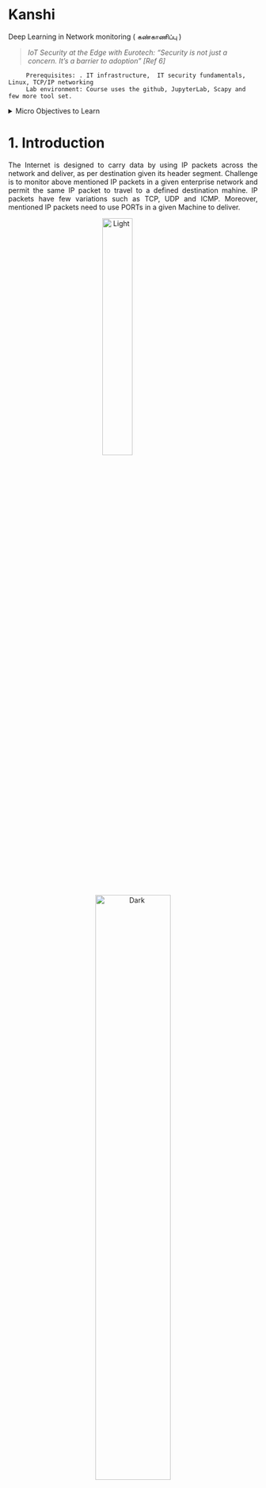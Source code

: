 # Kanshi
Deep Learning in  Network  monitoring ( கண்காணிப்பு )  

<blockquote >
 <p><cite> IoT Security at the Edge with Eurotech: “Security is not just a concern. It’s a barrier to adoption”  [Ref 6]   </p>
</blockquote>
  
         Prerequisites: . IT infrastructure,  IT security fundamentals,  Linux, TCP/IP networking
         Lab environment: Course uses the github, JupyterLab, Scapy and few more tool set.
                 
         
   <details>
  <summary> Micro Objectives to Learn </summary> 
 <p> Familiarity with  Scapy to  collect data  and  detect suspicious activities </p> 
 <p> Using  Deep Learning  architecture to handle data flows  </p>
 <p> Design a Navigation  for user interface ( by using IBM Watson Assistant) </p>
 <p> Provide information on  log sources, protocols, and event details </p>
 <p>  Discover how  Scapy collects and analyzes network flow information  </p>
 <p> Deep learning  based  Custom Rule Engine design and development  </p>
 <p> Utilize the Use Case Manager app </p>
 <p> Manage security of asset information in real time </p>
 <p> Learn about a variety of  AI apps for security , content extensions, and the App Framework </p>
 <p>Analyze offenses by using the AI  and the Analyst Workflow app  </p>
 <p> Use Python in Jupyter lab  to create customized reports </p>
  <p>   Search, filter, group, and analyze security data </p> 
   </details>

# 1. Introduction
<div align="justify"> 
<p> 
 The Internet is designed to carry data by using IP packets across the network and deliver,  as per destination given its header segment. Challenge is to monitor above mentioned IP packets in a given enterprise  network and permit the same IP packet to travel to a defined destination mahine. 
 IP packets have few variations such as TCP, UDP and ICMP.  Moreover, mentioned IP packets need  to use PORTs in a given Machine to deliver.  
 </p>
 </div>
 
 
 
 
 
 <p align="center">
  <img alt="Light" src="https://user-images.githubusercontent.com/58679469/150729053-6a1deae5-f6a2-46e0-bac0-7dd676c96e04.png" width="35%">
&nbsp; &nbsp; &nbsp; &nbsp; &nbsp; &nbsp; &nbsp; &nbsp;
  <img alt="Dark" src="https://user-images.githubusercontent.com/58679469/150728889-8eb74247-8fc9-4691-96a6-9899583756f0.png" width="55%">
</p>



<div align="justify"> 
<p> 
There have been events in which unwanted and harmful IP packets are used  to perform certain act in a remote machine.  Thus, there is a need to stop such IP packets in a given enterprise network and provide safety  to users of the internet in their enterprise. Volume of IP packets travels in a given enterprise network requires a huge amount of computing power to monitor IP packets and safeguard their user application.
 
 </p>
 </div> 

</div>
In Boltzmann machine, each un-directed edge represents dependency. Above example there are 3 hidden units and 4 visible units.   This is not a restricted Boltzmann machine. But, effort is made  to use  Restricted   Boltzmann machine to solve Security problems in IP  Network [Ref 5].
  </div>
  
 
  
  
<div align="justify"> 
<p>  Autonomous monitoring systems require “capturing IP packets “ in neal time and infer safety level of enterprise network,  Digital Assistant with AI provides a method to monitor a given enterprise IP network.   </p>
 </div>

<div align="justify"> 
<p> Above mentioned Assistant is designed to have conversations with Human user.  To have effective and efficient conversion, a design is expected to include “ Intents”  that are very useful for Assistant to narrow down questions and synthesise answers in a given time frame.  “Entities “ expected to helpAssistant to understand conversion from Human at other end.  For example, Port can be intent and entities can be Port is blocked, Port is opened etc. Essentially, there can be manu entities have association with one Intent.   Dialog is useful part for Human being to have conversation with a given Assistant and find out information from Network Monitoring Task.  </p>
 </div>
 




  <div align="justify"> 
<p>  
Deep Learning has been used in solving image classification and associated problems.  Research work at our lab had given a  tool set and associated process to address security monitoring problems.  Comprehensive visibility enables user to Gain centralized insight into logs, flows and events across environments. Real-time threat detection opens up an economically viable workflow with automatically analysing logs and flows to generate prioritized alerts.  Streamlined compliance can be used to resolve security hole issues by using   pre-built reports and templates to speed internal and external compliance. High efficiency workflow mostly using AI and less of human role by   eliminating manual tracking processes to focus on investigation and response. </p>

 </div>

  <div align="justify"> 
<p> 
 National Institute of Standards and Technology (NIST) Framework : 
The NIST CSF framework is threaded throughout the entire program as a commonly used framework. It is a widely used cybersecurity framework that encompasses guidelines for organizations to prepare themselves against cybersecurity attacks.
 </div>
 
 
  <div align="justify"> 
<p> 
  Cloud Security Alliance (CSA) Cloud Controls Matrix (CCM): 
The Cloud Security Alliance (CSA) Cloud Controls Matrix (CCM) is discussed in the defensive cybersecurity section. This framework includes domains covering the aspects of cloud technology
 </div>
 
 
  <div align="justify">  
<p>   MITRE ATT&CK® : 
The MITRE ATT&CK® knowledge base is explored deeper in the offensive and defensive pieces of this program. It contains adversary tactics and techniques that are utilized as the foundational development of specific threat models and methodologies.
 </div>
    
# 2. Problem Definition 

<div align="justify"> 
<p>  Packet sniffing provides IP packets for analysis.  Often, mentioned analysis is expected to happen in near real time.   IBM Watson Assistant provides a tool set to design “கண்காணிப்பு Monitoring  Assistant '', in a short period of time and deploy it in cloud or in on-premise infrastructure.  </p>
 </div>
 

<div align="justify"> 
<p> Kanshi Assistant is required to perform  deep learning model based inference on one side and continue to have a meaningful conversation with Human being. IB< Watson Assistant provides infrastructure for design and development of Kanshi Assistant.  Moreover, experts in network security can handle the above mentioned design and development of Kanshi Assistant.  In fact, during development, No limitations, no complications, no code required to build Kanshi Assistant.  </p>
 </div>
 
 

# 3. Tool Set  used in creating  Kanshi Assistant 

## 3.1 IBM Watson Assistant


<div align="justify"> 
<p>  Create and launch a highly-intelligent, AI-powered virtual agent in an hour without writing a single line of code. Connect to existing content sources and applications to get stuff done for your customers { Ref 1 ]. 
</p>
 <p>
The new Watson Assistant experience, focused on using actions to build customer conversations, is designed to make it simple enough for anyone to build a virtual assistant. Building, testing, publishing, and analyzing your assistant can all now be done in one simple and intuitive interface. </p>
 </div>



<div align="justify"> 
<p> 
<ul>
  <li>  New navigation provides a workflow for building, previewing, publishing, and analyzing your assistant.  </li>
   <li>  Each assistant has a home page with a task list to help you get started.  </li>
   <li> Build conversations with actions, which represent the tasks you want your assistant to help your customers with. Each action contains a series of steps that represent individual exchanges with a customer.  </li>
   <li> 
    A new way to publish lets you review and debug your work in a draft environment before going live to your customers.  </li>
   <li>     Use a new suite of analytics to improve your assistant. Review which actions are being completed to see what your customers want help with, determine if your assistant understands and addresses customer needs, and decide how can you make your assistant better.  </li>
</ul>
 </p>
 </div>


## 3.2 Hardwaare for Flow Collection 

<div align="justify"> 
<p>  Flow collection requires custom made hardware and associated software such that near real time Packet capture cam be carried out.   IBM Security QRadar Network Packet Capture (MTM 4412-F2C) offers an optional IBM Security QRadar  Packet Capture appliance to store and manage data that is used by QRadar Incident Forensics when no other network packet capture (PCAP) device is deployed. Any number of these appliances can be installed as a tap on a network or sub-network to collect the raw packet data. </p>
 <p> QRadar® Network Insights appliances connect to network TAPs, SPAN, or mirror ports to access full packet data for real-time analysis. All QRadar Network Insights appliances provide detailed analysis of network flows to extend the threat detection capabilities of QRadar.  </p>
 </div>
 

 [![](https://mermaid.ink/img/eyJjb2RlIjoic3RhdGVEaWFncmFtLXYyXG4gICBcbiAgICAgUEMyIC0tPiBUQVBcbiAgICAgIFRBUCAtLT4gUm91dGVyXG4gICAgICBUQVAgLS0-IFBhY2tldENhcHR1cmVcbiAgICAgIFBhY2tldENhcHR1cmUgLS0-IFFSYWRhckNvbnNvbGVcbiAgICAgICAgUEMxIC0tPiBTd2l0Y2hcbiAgICBQQzIgLS0-IFBDMVxuICAgIFBDMSAtLT4gUEMyXG4gICAgICAgICAgICAgICAgIiwibWVybWFpZCI6eyJ0aGVtZSI6ImRlZmF1bHQifSwidXBkYXRlRWRpdG9yIjpmYWxzZSwiYXV0b1N5bmMiOnRydWUsInVwZGF0ZURpYWdyYW0iOmZhbHNlfQ)](https://mermaid-js.github.io/mermaid-live-editor/edit/#eyJjb2RlIjoic3RhdGVEaWFncmFtLXYyXG4gICBcbiAgICAgUEMyIC0tPiBUQVBcbiAgICAgIFRBUCAtLT4gUm91dGVyXG4gICAgICBUQVAgLS0-IFBhY2tldENhcHR1cmVcbiAgICAgIFBhY2tldENhcHR1cmUgLS0-IFFSYWRhckNvbnNvbGVcbiAgICAgICAgUEMxIC0tPiBTd2l0Y2hcbiAgICBQQzIgLS0-IFBDMVxuICAgIFBDMSAtLT4gUEMyXG4gICAgICAgICAgICAgICAgIiwibWVybWFpZCI6IntcbiAgXCJ0aGVtZVwiOiBcImRlZmF1bHRcIlxufSIsInVwZGF0ZUVkaXRvciI6ZmFsc2UsImF1dG9TeW5jIjp0cnVlLCJ1cGRhdGVEaWFncmFtIjpmYWxzZX0)




### 3.2.1 TAP
<div align="justify"> 
<p> TAP devices provide a way to access the data flowing across a computer network, typically for the benefit of network security and performance monitoring tools. The monitored traffic is referred to as the “pass-through” traffic and the ports used for monitoring are called “monitor ports.” For a greater visibility into the network, a TAP can be placed between the router and the switch.
 </p>
 </div>



### 3.2.2 SPAN
<div align="justify"> 
<p> Port mirroring, also known as SPAN or roving analysis, is a method of monitoring network traffic that forwards a copy of each incoming and/or outgoing packet from one or more port (or VLAN) of a switch to another port where the network traffic analyzer is connected. SPAN is often used on simpler systems to monitor multiple stations at once  </p>
 </div>
   
 ### 3.3.3  Enterprise / Home  Router
 
 <div align="justify"> 
   <p>  
 Private IP addresses are known only for a small part of the devices on the Internet. For example, the IP address of your computer is known for your home router and, maybe, for your ISP too. Private IP addresses may overlap because they are used in internal networks. That’s why your friend and you may have the same IP addresses for your home routers. Since your IP address is not unique and publicly known, it seems that you can’t just send the information to a server across the Internet without having a public IP address, because the server won’t be able to send the reply to you. However, there’s a solution!.
  </p>
 </div>
 
  [![](https://mermaid.ink/img/eyJjb2RlIjoic3RhdGVEaWFncmFtLXYyXG4gICAgTWFjaGluZSAtLT4gTG9jYWxJUGFkcmVzcyBcbiAgICAgTG9jYWxJUGFkcmVzcyAgLS0-IEhvbWVSb3V0ZXJcbiAgICAgSG9tZVJvdXRlciAtLT4gSVNQICBcbiAgICAgSG9tZVJvdXRlciAtLT4gTG9jYWxJUGFkcmVzc1xuICAgIElTUCAtLT4gSG9tZVJvdXRlclxuICAgIElTUCAtLT4gIFB1YmxpY0lQYWRyZXNzXG4gICAgUHVibGljSVBhZHJlc3MgLS0-IElCTWNsb3VkU2VydmVyXG4gICAgSUJNY2xvdWRTZXJ2ZXIgLS0-IElTUFxuICAgIElCTWNsb3VkU2VydmVyIC0tPiBETlNzZXJ2ZXJcbiAgICAgICAgICAgICIsIm1lcm1haWQiOnsidGhlbWUiOiJkZWZhdWx0In0sInVwZGF0ZUVkaXRvciI6ZmFsc2UsImF1dG9TeW5jIjp0cnVlLCJ1cGRhdGVEaWFncmFtIjpmYWxzZX0)](https://mermaid-js.github.io/mermaid-live-editor/edit/#eyJjb2RlIjoic3RhdGVEaWFncmFtLXYyXG4gICAgTWFjaGluZSAtLT4gTG9jYWxJUGFkcmVzcyBcbiAgICAgTG9jYWxJUGFkcmVzcyAgLS0-IEhvbWVSb3V0ZXJcbiAgICAgSG9tZVJvdXRlciAtLT4gSVNQICBcbiAgICAgSG9tZVJvdXRlciAtLT4gTG9jYWxJUGFkcmVzc1xuICAgIElTUCAtLT4gSG9tZVJvdXRlclxuICAgIElTUCAtLT4gIFB1YmxpY0lQYWRyZXNzXG4gICAgUHVibGljSVBhZHJlc3MgLS0-IElCTWNsb3VkU2VydmVyXG4gICAgSUJNY2xvdWRTZXJ2ZXIgLS0-IElTUFxuICAgIElCTWNsb3VkU2VydmVyIC0tPiBETlNzZXJ2ZXJcbiAgICAgICAgICAgICIsIm1lcm1haWQiOiJ7XG4gIFwidGhlbWVcIjogXCJkZWZhdWx0XCJcbn0iLCJ1cGRhdGVFZGl0b3IiOmZhbHNlLCJhdXRvU3luYyI6dHJ1ZSwidXBkYXRlRGlhZ3JhbSI6ZmFsc2V9)
    
 <div align="justify"> 
   <p>     
    When your ISP router receives a packet from you, it changes your private source IP address to its public IP address. Thus when a server gets the packet from you, it sends the reply to your ISP router, which changes the public destination IP address in the packet to your private IP address. For example, in the next scheme, the server doesn’t know how to reach the 192.168.100.5 IP address, but your ISP router knows and that’s why it does such changes with the IP addresses in packets:
     </p>
 </div>
 


 

## 3.3 Softwaare for Flow Collection

###  3.3.1 Wireshark 
<div align="justify"> 
<p>  Wireshark is a network protocol analyzer, or an application that captures packets from a network connection, such as from your computer to your home office or the internet. Packet is the name given to a discrete unit of data in a typical Ethernet network.  </p>
<p>  Wireshark is the most often-used packet sniffer in the world. Like any other packet sniffer, Packet Capture, Wireshark listens to a network connection in real time and then grabs entire streams of traffic – quite possibly tens of thousands of packets at a tim  </p>
 </div>
 
###  3.3.2 tcpdump 
<div align="justify"> 
<p> tcpdump is a network analysis tool—combining both power and simplicity into a single command-line interface  </p>
<p> Tcpdump prints out a description of the contents of packets on a network interface that match the boolean expression specified on the command line. It can also run with the -w flag, which causes it to save the packet data to a file for later analysis, or with the -r flag, which causes it to read from a saved packet file rather than to read packets from a network interface  </p>
 </div>
 
 
<p align="center">
  <img alt="Light" src="https://user-images.githubusercontent.com/58679469/150745873-8bcdfc8e-4c22-47d5-9628-fa5f17fe9559.png" width="45%">
&nbsp; &nbsp; &nbsp; &nbsp; &nbsp; &nbsp; &nbsp; &nbsp;
  <img alt="Dark" src="https://user-images.githubusercontent.com/58679469/150745930-80e5fab3-9e3c-4480-b6c4-61f0ce09141d.png" width="45%">
</p>


 
###  3.3.3 Firesheep

<div align="justify"> 
<p>  Firesheep was an extension for the Firefox web browser that used a packet sniffer to intercept unencrypted session cookies from websites such as Facebook and Twitter. </p>
<p>  he collected identities (victims) are displayed in a side bar in Firefox. By clicking on a victim's name, the victim's session is taken over by the attacker </p>
 </div>
 
###  3.3.4  Scapy
<div align="justify"> 
<p>  
Scapy is a python package used to sniff, analyze, and send and receive arbitrary network packets. It comes with many of the common network layers built in. It can send packets at the "link layer", which means that even custom WiFi packets are possible (more on that later). With Scapy, nothing is hidden from you, all parts of the packets you send and receive are modifiable and can be inspected </p>
<p>  Scapy is a powerful and versatile tool that can replace most of the networking tools you're used to, like nmap, tcpdump, and traceroute. It allows you to experiment with low level networking code in a high level language. You can write servers, routers, firewalls, network tracing tools, and pretty much anything in Scapy, due to it's ability to sniff, send, and respond to packets. All of these properties make it very useful for network based attacks. </p>
 </div>

<p align="center">
  <img alt="Light" src="https://user-images.githubusercontent.com/58679469/150744603-81d8c417-e80a-4b82-9e07-a2c11719c548.png" width="45%">
&nbsp; &nbsp; &nbsp; &nbsp; &nbsp; &nbsp; &nbsp; &nbsp;
  <img alt="Dark" src="https://user-images.githubusercontent.com/58679469/150745295-7d5d0fdf-55ad-4d3f-81bd-aef53633e709.png" width="45%">
</p>


###  3.3.5  QRadar

<div align="justify"> 
<p> IBM® QRadar® Network Insights 1940-C (MTM 4654-F7G) appliance provides detailed analysis of network flows to extend the threat detection capabilities of IBM QRadar. QRadar Network Insights 1940-C is based on the Dell R740xd XL server </p>
 </div>




![v7](https://user-images.githubusercontent.com/58679469/150686420-3b85e3df-344a-4cc8-923a-427ebbfc8b3e.png)


<div align="justify"> 
<p>  Berkeley Packet Filters (BPF) provide a powerful tool for intrusion detection analysis. Use BPF filtering to quickly reduce large packet captures to a reduced set of results by filtering based on a specific type of traffic. Both admin and non-admin users can create BPF filters </p>
<p> Build complex filter expressions by using modifiers and operators to combine protocols with primitive BPF filters  </p>
 <p> QRadar collects network activity information, or what is referred to as "flow records".  Flows represent network activity by normalizing IP addresses, ports, byte and packet counts, as well as other details, into "flows", which effectively represent a session between two hosts. QRadar can collect different types of flows, which differ greatly in the collected details. In this video series, we explain and demonstrate the differences between the following network flow capture mechanisms:  </p>
 </div>
 

<ul>
  <li> Cisco Netflow </li>
   <li> QRadar QFlow  </li>
   <li> QRadar Network Insights (QNI)  </li>
</ul>


<div align="justify"> 
<p> Difference between QRadar events and flows??,  packet header and payload: which information is available in the header and packet, and which technologies to use to investigate header and payload information.  </p>
<p>  
QRadar analyzes your flow data for applications, flow direction, and superflows. You also learn how to build a QRadar flow rule, and how to perform flow searches in QRadar. </p>
 <p> IBM Security QRadar flows represent network activity by normalizing IP addresses, ports, byte and packet counts, and other data, into flow records, which are records of network sessions between two hosts. Flows are a differentiating component in QRadar that provide detailed visibility into your network traffic.
  </p>
 </div>
 





# 4. Mathematical Model

 [ Introduction](https://www.jkuse.com/dltrain/mathematical-theory) 

Build a model for Normal state. For example use data of TCP/IP flow  in Enterprise  Network   to model Normal state 
Measured state is Captured Flow 

 ## 4.1  Quantitative Risk assessment 


<div align="justify"> 
<p>  Bayesian networks are directed acyclic graphs (DAGs) whose nodes represent variables in the Bayesian sense: they may be observable quantities, latent variables, unknown parameters or hypotheses. Edges represent conditional dependencies; nodes that are not connected (no path connects one node to another) represent variables that are conditionally independent of each other. Each node is associated with a probability function that takes, as input, a particular set of values for the node's parent variables, and gives (as output) the probability (or probability distribution, if applicable) of the variable represented by the node. </p>
<p> Probabilistic graphical model that represents a set of variables and their conditional dependencies via a directed acyclic graph (DAG)  </p>
 <p> Mostly this part is getting attraction in DL  </p>
<p> Gibbs sampling is applicable when the joint distribution is not known explicitly or is difficult to sample from directly, but the conditional distribution of each variable is known and is easy (or at least, easier) to sample from.  The Gibbs sampling algorithm generates an instance from the distribution of each variable in turn, conditional on the current values of the other variable. Gibbs sampling is particularly well-adapted to sampling the posterior distribution of a Bayesian network, since Bayesian networks are typically specified as a collection of conditional distributions.  Given an input vector v we are using p(h|v)  for prediction of the hidden values h. Knowing the hidden values we use p(v|h)for prediction of new input values v. This process is repeated k times. After k iterations we obtain an other input vector v_k which was recreated from original input values v_0  </p>
 </div>


<div align="justify"> 
<p>  This can be measured as the direct cost of the risk and indirect cost of the risk
 Mathematical representation of the risk in statistical terms gets very complex and is beyond the present scope of the paper. When using quantitative risk assessment looks logical, there some drawbacks of this approach in using for information systems. It’s easy to define the cost of the system, but the indirect costs are high, and the recovery cost is high and sometimes unknown. This quantitative risk is described mathematically as Annualized Loss of expectancy (ALE). The expected risk in terms of cost and loss in monetary terms can be expressed as the loss occurred due to risk over a year.
ALE=SLE* ARO
SLE (Single Loss Expectancy) is the value of a single loss of the asset. This may or may not be the entire asset. This is the impact of the loss. ARO (Annualized Rate of Occurrence) is how often the loss occurs.   </p>
<p>  The quantitative risk assessment for information systems comes with a huge error margin as this method was not designed primarily for information systems in focus. Nowadays, there is a lot of improvement with new data processing and the high availability of data to use complex statistical processes to extrapolate and uncover hidden trends and risks. The statistical process also ensures that the quantitative risk assessment is repeatable and reproducible with the same consistency  </p>
 <p> 
The main reason for this is complexity in the identification and assigning of value to assets and limitations of statistical data, which helps in determining the frequency  </p>
 </div>





 
 ## 4.2  Qualitative Risk assessment 
 <div align="justify"> 
 <p> 
 The inclusion of qualitative scales is especially useful when quantitative data for estimation of probabilities are lacking and experts are reluctant to express their opinions quantitatively. In reliability and risk analysis such situation occurs when for example human and organizational root causes of systems are modeled explicitly. Such causes are often not quantifiable due to limitations in the state of the art and lack of proper quantitative metrics
  </p>
<p>  Assumption in qualitative risk assessment is that there exists a high degree of uncertainty of impact values and likelihood that’s defined. Risk is subjective in terms of issues where the greater the difficulty in qualitative risk is in describing the likelihood and impact values. These values should be standard scaled so that it can be used with consistency across different risk assessment methods Some drawbacks of qualitative risk assessment are harder to communicate the results to management without precise information. Just saying the risk is high or low will not give a better understanding. To improve and overcome this hurdle, a table with impact and likelihood tables and the potential impact will assist the management in better handling the risk.  </p>
 </div>
 
 # 5  Digital Twin 
 
 <div align="justify"> 
 Digital Twin is used in Simulate the risk of network configuration changes and advice security measure in advance. User can use a topology model to define virtual network models based on your existing network. You can create a network model that is based on a series of modifications that can be combined and configured.User can use a topology model to determine the effect of configuration changes on your network using a simulation. Topology models can be made to include the following,
 </div>

<ul>
  <li> Create virtual topologies for testing network changes. </li>
   <li> Simulate attacks against virtual networks. </li>
   <li>  Lower risk and exposure to protected assets through testing. </li>
   <li> Virtual network segments allow you to confine and test sensitive portions of your network or assets. </li>
</ul>
       


To simulate a network configuration change
<ul>
  <li>  Create a topology model. </li>
   <li>   Simulate an attack against the topology model. </li>
</ul>


# 6. Data Set : PCAP file / Stream to Tensor


## 6.1 Read Packets from PCAP Stream

- Collect data from Netowrk and store it in PCAP File
- Process PCAP file as given in the following diagram to get Tensor
- Tensor is having time stamp column and Packet Data column


![NetworkSecurityLab](https://user-images.githubusercontent.com/58679469/150686458-0f1f0f10-84d9-4580-a694-15644f2064ec.jpg)

 ## 6.2 Create Tensor from PCAP Packets
 If a new pcap record was populated successfully, the scalars are placed into respective tensor placeholders. The shape of the resulting output tensor is a matrix with two columns. One column holds the timestamp scalars for each read pcap packet. The other column holds the corresponding packet data as a string. Each row in the output tensor (matrix) corresponds to a pcap packet

![NetworkSecurityLab(1)](https://user-images.githubusercontent.com/58679469/150686463-becf05b1-cd0e-4d4c-868e-d07a55f7f4f2.jpg)


# 7. Train Deep Learning Model

 
[Training DL Networks](https://www.jkuse.com/home/jkevents/baranovichi)

Following links 2a, ab, ac and 2e provides methods and process to train a given Deep learning Model by using Data set

2a:  Train in Colab   [Link to Google](https://github.com/DLinIoTedge/dltrainBook/tree/jk/Tool-Set/UseColab)

2b:  Train in  Ubuntu 18.04  [Link to Google](https://www.jkuse.com/dltrain/train-dl-networks/dltrain-for-dl)

 2c:  Train in  Power 9 CPU [Link to Google](https://github.com/DLinIoTedge/dltrainBook/tree/jk/DLtrain/Power9)
 
 2e:  Train in  Jetson Nano GPU [Link to Google](https://github.com/DLinIoTedge/dltrainBook/tree/jk/DLtrain/Jetson-Nano)
 


# 8. Inference by using  Deep Learning Model

<div align="justify"> 
<p> Training platform is different from deployment platform. Same provides obstruction to carry trained network in to limited capability deployment edge. Mostly there is a need to cut down Model size or optimise weights of each node in Model. This mentioned optimisation of Model size of node weight may not be there if deployment happens in cloud side of infrastructure.   </p>
 </div>
 
[Deployment](https://www.jkuse.com/dltrain/deploy-dl-networks/cloud-native-service/flask-micro-service)


# 9. Kanshi Assistant Design

## 9.1 Wake up Kanshi
  ### 9.1.1 Use Text to Wake up Kanshi
  
   - Design Wake Word Listener
   - Design Wake Word Model  
  
  ### 9.1.2 Use Voice to Wake up Kanshi
  
   
   - Use Speech Recognition  to get Text
   - Use Tect handle Dialog Flow
   - Use NLP for Dialog Flow
   - use Speech Synthesis to displaay message to user.
   
## 9.2   Dialog Skill for Kanshi


 ### 9.2.1 Indents design
 
 ### 9.2.2 Entities  design
 
  ### 9.2.2 Dialog   design






## 9.3  Search  Skill for Kanshi

# 10. Kanshi Assistant Development 

IBM Watson Assistant helps user to  overcome the steep learning curve and frustrating jargon other virtual agent products use. It’s now easier than ever to design AI chatbots without complex decision trees or any kind of coding required. Watson Assistant now allows you, the one closest to the customer, to build better virtual agents your customers will actually want to use.


<p align="center">
  <img width="460" height="300" src="https://user-images.githubusercontent.com/58679469/151119111-c454f20c-0d3b-4c66-b63b-e0559a33a176.png">
</p>


<ul>
  <li> Powered: IBM Watson Assistant is built on deep learning, machine learning, and natural language processing (NLP) models to understand questions, find or search for the best answers, and complete the user’s intended action. Watson also uses intent classification and entity recognition to better understand customers in context and transfer them to a human agent when needed </li>
   <li> Integrations: Watson Assistant is designed to extend and enhance your customer service applications, giving customers and agents the answers they need wherever they ar </li>
     <ul>
           <li> Seamlessly route customers to the right agent  </li>
           <li>  Respond to customer inquiries via phone and digital channels  </li>
           <li>Find answers within any existing structured or unstructured content  </li> 
      </ul>
   <li>Virtual Builder : IBM Watson Assistant helps you overcome the steep learning curve and frustrating jargon other virtual agent products use. It’s now easier than ever to design AI chatbots without complex decision trees or any kind of coding required. Watson Assistant now allows you, the one closest to the customer, to build better virtual agents your customers will actually want to use.  </li> 
   <li>Analytics :  Watson Assistant provides a summary of the interactions between users and your virtual agent. Visualization and analysis of critical metrics and KPIs help you understand the topics users want addressed, if the virtual agent is meeting those needs, and how to improve the service it provides  </li>
   <li> Security : Watson Assistant provides large, complex and data-sensitive organizations with the security and scalability capabilities you need to safeguard against misuse of customer data and support your virtual agent during peak times. </li>
</ul>



## Watson Assistant: Intelligent virtual agent

 IBM Watson™ Assistant and walk you through the process of creating your assistant.

https://cloud.ibm.com/docs/assistant












# 11. Kanshi Assistant Deployment

This topic reviews the basic steps and concepts that are involved to make your assistant available to customers. For more information about the different steps, see the following topics:


<ul>
  <li> Previewing and sharing your assistant  </li>
   <li> Publishing your content  </li>
   <li>    Deploying your assistant </li>
</ul>

<p align="center">
  <img width="460" height="300" src="https://user-images.githubusercontent.com/58679469/151121794-26e69cb3-7b40-41a5-b8df-8fbda74bccd2.png">
</p>

    
To deploy an assistant to customers, a channel integration must be added. By default, a web chat integration is created, allowing an assistant to be embedded in a website. Other channel integrations are available in the Integrations catalog. For more information about deploying to your website, see Adding the web chat to your website.   
 


## Voice-enabled Android chatbot

This tutorial walks you through the process of defining intents and entities and building a dialog flow for your chatbot to respond to customer queries. You will learn how to enable Speech to Text and Text to Speech services for easy interaction with the Android app.

https://cloud.ibm.com/docs/solution-tutorials?topic=solution-tutorials-android-watson-chatbot




# 12. Reference 

1. https://cloud.ibm.com/registration?target=/developer/watson/launch-tool/conversation&hideTours=true&cm_sp=WatsonPlatform-WatsonPlatform-_-OnPageNavCTA-IBMWatson_Conversation-_-Watson_Developer_Website&cm_mmca1=000027BD 
2. https://www.ibm.com/products/watson-assistant/artificial-intelligence  AI chatbot that’s easy to use, Natural language AI that understands human conversation and improves the customer experience
3.  https://towardsdatascience.com/how-to-build-a-custom-dataset-for-tensorflow-1fe3967544d8 Handling PCAP file stream
4.  https://www.jkuse.com/dltrain/mathematical-theory/restricted-boltzmann-machine  RBM 
5.  https://www.jkuse.com/dltrain/tool-set/colab IoT and Security 
6.  https://www.technologyreview.com/2022/01/21/1043980/how-a-russian-cyberwar-in-ukraine-could-ripple-out-globally/?truid=&utm_source=the_download&utm_medium=email&utm_campaign=the_download.unpaid.engagement&utm_term=&utm_content=01-24-2022&mc_cid=df41641f1f&mc_eid=f3a31df9fd  MIT ne
7.  https://medium.com/geekculture/network-intrusion-detection-using-deep-learning-bcc91e9b999d  Network Intrusion Detection using Deep Learning
8.  https://github.com/abhinav-bhardwaj/Network-Intrusion-Detection-Using-Machine-Learning/blob/master/Data_Preprocessing_NSL_KDD.ipynb  Data Preprocessing
9.  https://www.communicationstoday.co.in/1402809-cyber-security-incidents-were-reported-by-cert-in-in-2021/?utm_source=newsletter&utm_medium=email&utm_campaign=March4  1402809 cyber security incidents reported in India





   
# 13. Trend in Industry
 
 <p> MIT Technology Review  01.24.22.  [Ref 7]  </p>
<blockquote >
 <p><cite> Escalating actions: Russia has sent more than 100,000 soldiers to the nation's border with Ukraine. While no physical invasion has taken place yet, cyber operations are already underway. Earlier this month, hackers defaced dozens of government websites in Ukraine, a technically simple but attention-grabbing act that generated global headlines. More quietly, they also placed destructive malware inside Ukrainian government agencies. It’s not clear yet who is responsible, but Russia is the leading suspect    </p>
</blockquote>  


 <div align="justify"> 
 <p> 
 Throughout 2021, we observed low  sophistication threat actors learn that they  could create big impacts in the operational  technology (OT) space—perhaps even bigger than they intended. Actors will continue to  explore the OT space in 2022 and increasingly use ransomware in their attacks. This targeting  will occur because of the need to keep OT environments fully operational, especially when the systems are part of critical infrastructure. Attacks against critical OT environments can cause serious disruption and even threaten human lives, thereby increasing the pressure for organizations to pay a ransom. To compound the issue, many of these OT devices are not built with security at the forefront of the design, and we’re currently seeing a massive uptick in the number of vulnerabilities being identified in OT environments

   </p>
    </div>
    
 <details>
           <summary> Post Graduate (from MIT)  Certificate in Cybersecurity </summary> 
<p>  Introduction to Cybersecurity Risk Management </p> 
<p>  Secure Systems Administration </p> 
<p>  Cybersecurity Foundation Concepts </p> 
<p>  Secure Network Administration </p> 
<p>  Federal Government Role: Law, Operations, and Standards </p> 
<p>  Cloud Security </p> 
<p>  Threats and Vulnerabilities </p> 
<p>  Preparing for a Job in Cybersecurity Operations </p> 
<p>  Cybersecurity for Critical Urban Infrastructure </p> 
<p>  Introduction to Offensive Cybersecurity </p> 
<p>  Identity and Access Management (IAM) Concepts </p> 
<p>  Penetration Testing Part 1 </p> 
<p>  IAM Layers and Technology </p> 
<p>  Penetration Testing Part 2 </p> 
<p> Preparing for a Job in Cybersecurity Risk Management </p> 
<p>  Social Engineering </p> 
<p>  Introduction to Defensive Cybersecurity </p> 
<p>  Artificial Intelligence </p> 
<p> Cryptography </p> 
<p> Policy and Privacy, Regulation, and Data Governance </p> 
<p> Security Operations Center (SOC) </p> 
<p>  OT and IoT Risk </p> 
<p> Incident Response (IR) </p> 
<p>  Preparing for a Job in Offensive Cybersecurity Operations </p> 
   </details>

  
![formula](https://render.githubusercontent.com/render/math?math=e^{i\pi}=-1)






